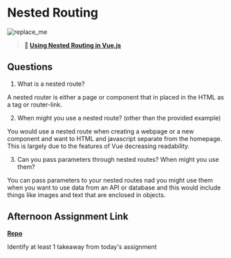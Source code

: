 # Nested Routing

![replace_me](https://codeworks.blob.core.windows.net/public/assets/img/illustrations/placeholder.svg)

> **📖 [Using Nested Routing in Vue.js](https://codeworksacademy.com/fs-student-guide/resources/wk6/04-Child-Routes)**

## Questions

1. What is a nested route?

A nested router is either a page or component that in placed in the HTML as a tag or router-link.

2. When might you use a nested route? (other than the provided example)

You would use a nested route when creating a webpage or a new component and want to HTML and javascript separate from the homepage. This is largely due to the features of Vue decreasing readability.

3. Can you pass parameters through nested routes? When might you use them?

You can pass parameters to your nested routes nad you might use them when you want to use data from an API or database and this would include things like images and text that are enclosed in objects.

## Afternoon Assignment Link

**[Repo](https://github.com/havenfricke/<ASSIGNMENT_REPO>)**

Identify at least 1 takeaway from today's assignment
